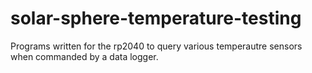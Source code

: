 # solar-sphere-temperature-testing
Programs written for the rp2040 to query various temperautre sensors when commanded by a data logger.
